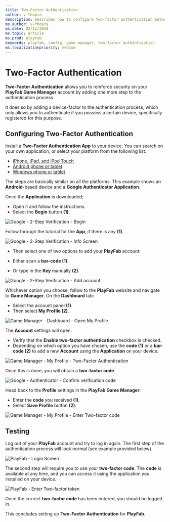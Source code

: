 ```yaml
---
title: Two-Factor Authentication
author: v-thopra
description: Describes how to configure two-factor authentication between a device with an authenticator app and PlayFab.
ms.author: v-thopra
ms.date: 02/11/2018
ms.topic: article
ms.prod: playfab
keywords: playfab, config, game manager, two-factor authentication
ms.localizationpriority: medium
---
```


# Two-Factor Authentication

**Two-Factor Authentication** allows you to reinforce security on your **PlayFab Game Manager** account by adding one more step to the authentication process.

It does so by adding a device-factor to the authentication process, which only allows you to authenticate if you possess a certain device, specifically registered for this purpose.

## Configuring Two-Factor Authentication

Install a **Two-Factor Authentication App** to your device. You can search on your own application, or select your platform from the following list:

- [iPhone, iPad, and iPod Touch](https://itunes.apple.com/us/app/google-authenticator/id388497605?mt=8)
- [Android phone or tablet](https://play.google.com/store/apps/details?id=com.google.android.apps.authenticator2)
- [Windows phone or tablet](https://www.windowsphone.com/en-us/store/app/authenticator/e7994dbc-2336-4950-91ba-ca22d653759b)

The steps are basically similar on all the platforms. This example shows an **Android**-based device and a **Google Authenticator Application**.

Once the **Application** is downloaded;

- Open it and follow the instructions.
- Select the **Begin** button **(1)**.

![Google - 2-Step Verification - Begin](media/tutorials/google-2-step-verification-begin.png)  

Follow through the tutorial for the **App**, if there is any **(1)**.

![Google - 2-Step Verification - Info Screen](media/tutorials/google-2-step-verification-info-screen.png)  

- Then select one of two options to add your **PlayFab** account:

- Either scan a **bar-code (1)**.
- Or type in the **Key** manually **(2)**.

![Google - 2-Step Verification - Add account](media/tutorials/google-2-step-verification-add-account.png)  

Whichever option you choose, follow to the **PlayFab** website and navigate to **Game Manager**. On the **Dashboard** tab:
- Select the account panel **(1)**.
- Then select **My Profile (2)**.

![Game Manager - Dashboard - Open My Profile](media/tutorials/game-manager-dashboard-open-my-profile.png)  

The **Account** settings will open.

- Verify that the **Enable two-factor authentication** checkbox is checked.
- Depending on which option you have chosen, use the **code (1)** or a **bar-code (2)** to add a new **Account** using the **Application** on your device.

![Game Manager - My Profile - Two-Factor Authentication](media/tutorials/game-manager-my-profile-two-factor-authentication.png)  

Once this is done, you will obtain a **two-factor code**.

![Google - Authenticator - Confirm verification code](media/tutorials/google-authenticator-confirm-verification-code.png) 

Head back to the **Profile** settings in the **PlayFab Game Manager**:

- Enter the **code** you received **(1)**.
- Select **Save Profile** button **(2)**.

![Game Manager - My Profile - Enter Two-factor code](media/tutorials/game-manager-my-profile-enter-two-factor-code.png)

## Testing

Log out of your **PlayFab** account and try to log in again. The first step of the authentication process will look normal (see example provided below).

![PlayFab - Login Screen](media/tutorials/playfab-login-screen.png)

The second step will require you to use your **two-factor code**. The **code** is available at any time, and you can access it using the application you installed on your device.

![PlayFab - Enter Two-factor token](media/tutorials/playfab-enter-two-factor-token.png)

Once the correct **two-factor code** has been entered, you should be logged in.

This concludes setting up **Two-Factor Authentication** for **PlayFab**.
